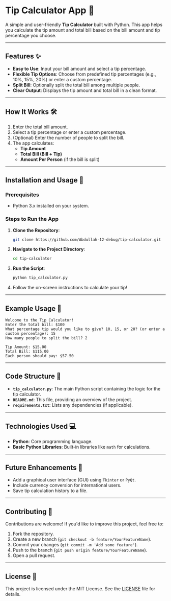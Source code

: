 # Tip Calculator App 🧮

A simple and user-friendly **Tip Calculator** built with Python. This app helps you calculate the tip amount and total bill based on the bill amount and tip percentage you choose.

---

## Features ✨
- **Easy to Use**: Input your bill amount and select a tip percentage.
- **Flexible Tip Options**: Choose from predefined tip percentages (e.g., 10%, 15%, 20%) or enter a custom percentage.
- **Split Bill**: Optionally split the total bill among multiple people.
- **Clear Output**: Displays the tip amount and total bill in a clean format.

---

## How It Works 🛠️
1. Enter the total bill amount.
2. Select a tip percentage or enter a custom percentage.
3. (Optional) Enter the number of people to split the bill.
4. The app calculates:
   - **Tip Amount**
   - **Total Bill (Bill + Tip)**
   - **Amount Per Person** (if the bill is split)

---

## Installation and Usage 🚀

### Prerequisites
- Python 3.x installed on your system.

### Steps to Run the App
1. **Clone the Repository**:
   ```bash
   git clone https://github.com/Abdullah-12-debug/tip-calculator.git
   ```
2. **Navigate to the Project Directory**:
   ```bash
   cd tip-calculator
   ```
3. **Run the Script**:
   ```bash
   python tip_calculator.py
   ```
4. Follow the on-screen instructions to calculate your tip!

---

## Example Usage 📝

```
Welcome to the Tip Calculator!
Enter the total bill: $100
What percentage tip would you like to give? 10, 15, or 20? (or enter a custom percentage): 15
How many people to split the bill? 2

Tip Amount: $15.00
Total Bill: $115.00
Each person should pay: $57.50
```

---

## Code Structure 🧩
- **`tip_calculator.py`**: The main Python script containing the logic for the tip calculator.
- **`README.md`**: This file, providing an overview of the project.
- **`requirements.txt`**: Lists any dependencies (if applicable).

---

## Technologies Used 💻
- **Python**: Core programming language.
- **Basic Python Libraries**: Built-in libraries like `math` for calculations.

---

## Future Enhancements 🔮
- Add a graphical user interface (GUI) using `Tkinter` or `PyQt`.
- Include currency conversion for international users.
- Save tip calculation history to a file.

---

## Contributing 🤝
Contributions are welcome! If you'd like to improve this project, feel free to:
1. Fork the repository.
2. Create a new branch (`git checkout -b feature/YourFeatureName`).
3. Commit your changes (`git commit -m 'Add some feature'`).
4. Push to the branch (`git push origin feature/YourFeatureName`).
5. Open a pull request.

---

## License 📄
This project is licensed under the MIT License. See the [LICENSE](LICENSE) file for details.
